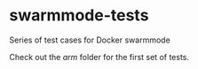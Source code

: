 # swarmmode-tests
Series of test cases for Docker swarmmode


Check out the *arm* folder for the first set of tests.


